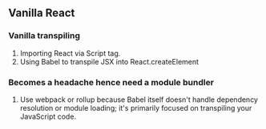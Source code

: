 ## Vanilla React

### Vanilla transpiling

1. Importing React via Script tag.
2. Using Babel to transpile JSX into React.createElement

### Becomes a headache hence need a module bundler

1. Use webpack or rollup because Babel itself doesn't handle dependency resolution or module loading; it's primarily focused on transpiling your JavaScript code.
